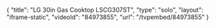 {
    "title": "LG 30in Gas Cooktop LSCG307ST",
    "type": "solo",
    "layout": "iframe-static",
    "videoId": "84973855",
    "url": "\/tvpembed\/84973855"
}